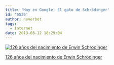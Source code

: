 ```yaml
---
title: 'Hoy en Google: El gato de Schrödinger'
id: '6536'
author: neverbot
tags:
  - Internet
date: 2013-08-12 18:29:04
---
```


[![126 años del nacimiento de Erwin Schrödinger](./erwin_schrdingers_126th_birthday.jpg)](http://localhost:8000/wp-content/uploads/2013/08/erwin_schrdingers_126th_birthday.jpg)

[126 años del nacimiento de Erwin Schrödinger](https://www.google.com/search?q=Erwin+Schr%C3%B6dinger&oi=ddle)